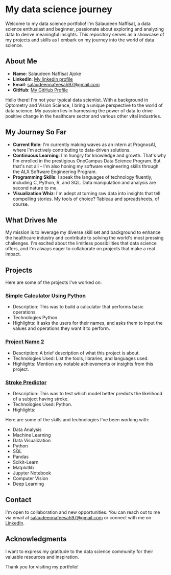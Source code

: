 # My data science journey

Welcome to my data science portfolio! I'm Salaudeen Naffisat, a data science enthusiast and beginner, passionate about exploring and analyzing data to derive meaningful insights. This repository serves as a showcase of my projects and skills as I embark on my journey into the world of data science.

## About Me

- **Name**: Salaudeen Naffisat Ajoke
- **LinkedIn**: [My linkedin profile](https://www.linkedin.com/in/naffisat-salaudeen-74ba60240/)
- **Email**: salaudeennafeesah97@gmail.com
- **GitHub**: [My GitHub Profile](https://github.com/Nafeesah97)

Hello there! I'm not your typical data scientist. With a background in Optometry and Vision Science, I bring a unique perspective to the world of data science. My passion lies in harnessing the power of data to drive positive change in the healthcare sector and various other vital industries.

## My Journey So Far
- **Current Role**: I'm currently making waves as an intern at PrognosAI, where I'm actively contributing to data-driven solutions.
- **Continuous Learning**: I'm hungry for knowledge and growth. That's why I'm enrolled in the prestigious OneCampus Data Science Program. But that's not all – I'm also honing my software engineering skills through the ALX Software Engineering Program.
- **Programming Skills**: I speak the languages of technology fluently, including C, Python, R, and SQL. Data manipulation and analysis are second nature to me.
- **Visualization Whiz**: I'm adept at turning raw data into insights that tell compelling stories. My tools of choice? Tableau and spreadsheets, of course.
## What Drives Me
My mission is to leverage my diverse skill set and background to enhance the healthcare industry and contribute to solving the world's most pressing challenges. I'm excited about the limitless possibilities that data science offers, and I'm always eager to collaborate on projects that make a real impact.

## Projects

Here are some of the projects I've worked on:

### [Simple Calculator Using Python](https://github.com/Nafeesah97/My_Data_Science_Journey/tree/main/Calculator_project)

- Description: This was to build a calculator that performs basic operations.
- Technologies Python.
- Highlights: It asks the users for their names, and asks them to input the values and operations they want it to perform.

### [Project Name 2](link-to-project-2)

- Description: A brief description of what this project is about.
- Technologies Used: List the tools, libraries, and languages used.
- Highlights: Mention any notable achievements or insights from this project.

### [Stroke Predictor](stroke_prediction_project/stroke_prediction.ipynb)
- Description: This was to test which model better predicts the likelihood of a subject having stroke.
- Technologies Used: Python.
- Highlights: 

Here are some of the skills and technologies I've been working with:

- Data Analysis
- Machine Learning
- Data Visualization
- Python
- SQL
- Pandas
- Scikit-Learn
- Matplotlib
- Jupyter Notebook
- Computer Vision
- Deep Learning

## Contact

I'm open to collaboration and new opportunities. You can reach out to me via email at salaudeennafeesah97@gmail.com or connect with me on [LinkedIn](https://www.linkedin.com/in/naffisat-salaudeen-74ba60240/).

## Acknowledgments

I want to express my gratitude to the data science community for their valuable resources and inspiration.

Thank you for visiting my portfolio!
